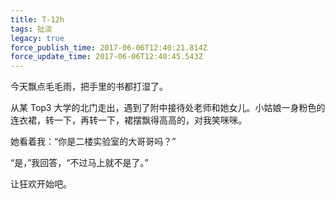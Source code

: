 ```yaml
---
title: T-12h
tags: 扯淡
legacy: true
force_publish_time: 2017-06-06T12:40:21.814Z
force_update_time: 2017-06-06T12:40:45.543Z
---
```


今天飘点毛毛雨，把手里的书都打湿了。

从某 Top3 大学的北门走出，遇到了附中接待处老师和她女儿。小姑娘一身粉色的连衣裙，转一下，再转一下，裙摆飘得高高的，对我笑咪咪。

她看着我：“你是二楼实验室的大哥哥吗？”

“是，”我回答，“不过马上就不是了。”

让狂欢开始吧。
